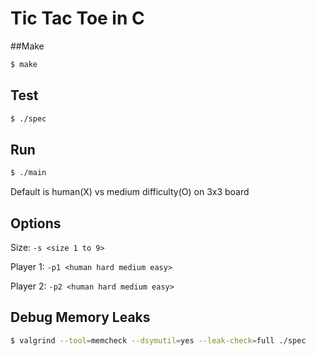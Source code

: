# Tic Tac Toe in C

##Make

```bash
$ make
```

## Test

```bash
$ ./spec
```

## Run

```bash
$ ./main
```

Default is human(X) vs medium difficulty(O) on 3x3 board

## Options
Size: ```-s <size 1 to 9>```

Player 1: ```-p1 <human hard medium easy>```

Player 2: ```-p2 <human hard medium easy>```

## Debug Memory Leaks

```bash
$ valgrind --tool=memcheck --dsymutil=yes --leak-check=full ./spec
```
